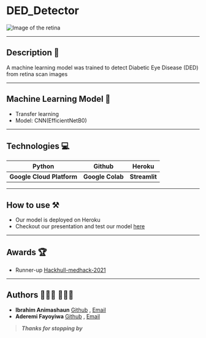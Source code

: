 # DED_Detector

![Image of the retina](https://www.davisopticians.co.uk/Uploads/Image/comp%20DRi.jpg "The retina") 

---

## Description 📝
A machine learning model was trained to detect Diabetic Eye Disease (DED) from retina scan images

---

## Machine Learning Model 🤖
- Transfer learning
- Model: CNN(EfficientNetB0)

---

## Technologies 💻
|Python | Github | Heroku |
|--- |--- |--- |
|**Google Cloud Platform** |**Google Colab** | **Streamlit** |

---

## How to use ⚒
- Our model is deployed on Heroku 
- Checkout our presentation and test our model [here](https://ded-detector.herokuapp.com)

---

## Awards 🏆
- Runner-up [Hackhull-medhack-2021](https://devpost.com/software/red-detector)

---

## Authors 👨🏾‍💻 👩🏾‍💻
- **Ibrahim Animashaun** [Github](https://github.com/iaanimashaun) , [Email](https://mail.google.com/mail/u/0/?fs=1&to=iaanimashaun@gmail.com&su=SUBJECT&body=BODY&tf=cm)
- **Aderemi Fayoyiwa** [Github](https://github.com/AderemiF) , [Email](https://mail.google.com/mail/u/0/?fs=1&to=aderemifayoyiwa@gmail.com&su=SUBJECT&body=BODY&tf=cm)


>_**Thanks for stopping by**_
